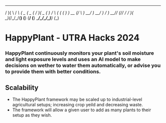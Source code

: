 
 _  _   __   ____  ____  _  _  ____  __     __   __ _  ____ 
/ )( \ / _\ (  _ \(  _ \( \/ )(  _ \(  )   / _\ (  ( \(_  _)
) __ (/    \ ) __/ ) __/ )  /  ) __// (_/\/    \/    /  )(  
\_)(_/\_/\_/(__)  (__)  (__/  (__)  \____/\_/\_/\_)__) (__) 


# HappyPlant - UTRA Hacks 2024
### HappyPlant continuously monitors your plant's soil moisture and light exposure levels and uses an AI model to make decisions on wether to water them automatically, or advise you to provide them with better conditions.

## Scalability
- The HappyPlant framework may be scaled up to industrial-level agricultural setups; increasing crop yeild and decreasing waste.
- The framework will allow a given user to add as many plants to their setup as they wish.

